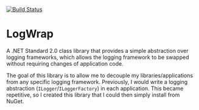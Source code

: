[![Build Status](https://travis-ci.org/lloydjatkinson/log-wrap.svg?branch=master)](https://travis-ci.org/lloydjatkinson/log-wrap)

# LogWrap #

A .NET Standard 2.0 class library that provides a simple abstraction over logging frameworks, which allows the logging framework to be swapped without requiring changes of application code.

The goal of this library is to allow me to decouple my libraries/applications from any specific logging framework. Previously, I would write a logging abstraction (`ILogger`/`ILoggerFactory`) in each application. This became repetitive, so I created this library that I could then simply install from NuGet.
